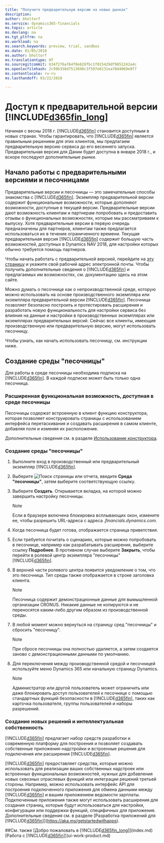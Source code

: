 ```yaml
---
title: "Получите предварительную версию на новых рынках"
description: 
author: bholtorf
ms.service: dynamics365-financials
ms.topic: article
ms.devlang: na
ms.tgt_pltfrm: na
ms.workload: na
ms.search.keywords: preview, trial, sandbox
ms.date: 01/05/2018
ms.author: bholtorf
ms.translationtype: HT
ms.sourcegitcommit: b34f276a764f0e828fbc1f015429df9852242a4c
ms.openlocfilehash: 2c99b358d7513698c3f597e0131ea70d4069e9f7
ms.contentlocale: ru-ru
ms.lasthandoff: 03/22/2018

---
```

# <a name="access-to-the-included365finlongincludesd365finlongmdmd-preview"></a>Доступ к предварительной версии [!INCLUDE[d365fin_long](includes/d365fin_long_md.md)]
Начиная с весны 2018 г. [!INCLUDE[d365fin](includes/d365fin_md.md)] становится доступным в новых странах. Чтобы гарантировать, что [!INCLUDE[d365fin](includes/d365fin_md.md)] является правильным решением для этих клиентов, мы предлагаем предварительную версию сервиса до его весеннего запуска. Предварительная версия для Дании будет доступна в январе 2018 г., и вскоре последуют дополнительные рынки.  

## <a name="getting-started-with-previews-and-sandboxes"></a>Начало работы с предварительными версиями и песочницами 
Предварительные версии и песочницы — это замечательные способы знакомства с [!INCLUDE[d365fin](includes/d365fin_md.md)]. Экземпляр предварительной версии содержит функциональные возможности, которые дополняют возможности, доступные в текущей версии. Предварительные версии дают возможность клиентам и партнерам попробовать и предоставить отзывы о функциональных возможностях, которые мы рассматриваем к выпуску. Хотя предварительные версии в первую очередь предназначены для партнеров, клиентам также предлагается использоваться их в течение ограниченного времени. Текущая предварительная версия [!INCLUDE[d365fin](includes/d365fin_md.md)] содержит большую часть возможностей, доступных в Dynamics NAV 2018, для настройки которых обычно требуется помощь партнеров. 

Чтобы начать работать с предварительной версией, перейдите на [эту страницу](https://go.microsoft.com/fwlink/?linkid=866045) и укажите свой рабочий адрес электронной почты. Чтобы получить дополнительные сведения о [!INCLUDE[d365fin](includes/d365fin_md.md)] и предлагаемых им возможностях, см. документацию здесь на этом сайте.

Можно думать о песочнице как о непроизводственной среде, которую можно использовать на основе производственного экземпляра или экземпляра предварительной версии [!INCLUDE[d365fin](includes/d365fin_md.md)]. Песочница позволяет безопасно построить и протестировать расширения и разработать новую функциональность для настройки сервиса без влияния на данные и настройки в производственных экземплярах или экземплярах предварительных версий. Сейчас все клиенты, имеющие производственную или предварительную версию, могут использовать песочницу. 

Чтобы узнать, как начать использовать песочницу, см. инструкции ниже.

## <a name="creating-a-sandbox-environment"></a>Создание среды "песочницы"
Для работы в среде песочницы необходима подписка на [!INCLUDE[d365fin](includes/d365fin_md.md)]. В каждой подписке может быть только одна песочница.

### <a name="advanced-functionality-available-in-a-sandbox-environment"></a>Расширенная функциональная возможность, доступная в среде песочницы
Песочницы содержат встроенную в клиент функцию конструктора, которая позволяет конструировать страницы с использованием интерфейса перетаскивания и создавать расширения в самом клиенте, добавляя поля и изменяя их расположение.

Дополнительные сведения см. в разделе [Использование конструктора](https://docs.microsoft.com/en-us/dynamics-nav/developer/devenv-inclient-designer).

### <a name="to-create-a-sandbox-environment"></a>Создание среды "песочницы"
1.  Выполните вход в производственный или предварительный экземпляр [!INCLUDE[d365fin](includes/d365fin_md.md)].  
2.  Выберите ![Поиск страницы или отчета](media/ui-search/search_small.png "значок поиска страницы или отчета"), введите **Среда "песочницы"**, затем выберите соответствующую ссылку.
3.  Выберите **Создать**. Открывается вкладка, на которой можно завершить настройку песочницы.
  
    > [!Note]
    > Если в браузере включена блокировка всплывающих окон, измените ее, чтобы разрешить URL-адреса с адреса *.financials.dynamics.com*.  
  
4.  Когда песочница будет готова, отображается страница приветствия.  
5.  Если требуется почитать о сценариях, которые можно попробовать в песочнице, например как разрабатывать расширения, выберите ссылку **Подробнее**. В противном случае выберите **Закрыть**, чтобы перейти в ролевой центр экземпляра "песочницы" [!INCLUDE[d365fin](includes/d365fin_md.md)].  
6.  В верхней части ролевого центра появится уведомление о том, что это песочница. Тип среды также отображается в строке заголовка клиента.
  
    > [!Note]
    > Песочница содержит демонстрационные данные для вымышленной организации CRONUS. Никакие данные не копируются и не переносятся каким-либо другим образом из производственной среды.  
  
7.  В любой момент можно вернуться на страницу сред "песочницы" и сбросить "песочницу".
  
    > [!Note]
    > При сбросе песочницы она полностью удаляется, а затем создается заново с демонстрационными данными по умолчанию.  
  
8.  Для переключения между производственной средой и песочницей используйте меню Dynamics 365 или начальную страницу Dynamics.
  
    > [!Note]
    > Администратор или другой пользователь может ограничить или даже блокировать доступ пользователей к песочнице с помощью стандартных функций безопасности в [!INCLUDE[d365fin](includes/d365fin_md.md)], таких как карточка пользователя, группы пользователей и наборы разрешений.  
  
### <a name="building-new-solutions-and-intellectual-property"></a>Создание новых решений и интеллектуальная собственность
[!INCLUDE[d365fin](includes/d365fin_md.md)] предлагает набор средств разработки и современную платформу для построения и позволяет создавать собственные приложения-надстройки и встроенные решения для подключения или расширения [!INCLUDE[d365fin](includes/d365fin_md.md)].

[!INCLUDE[d365fin](includes/d365fin_md.md)] предоставляет средства, которые можно использовать для реализации ваших собственных надстроек или встроенных функциональных возможностей, нужных для добавления новых сквозных отраслевых функций или интеграции решений третьей стороны. Например, можно использовать интерфейс API для построения подключенного приложения для обмена данными между [!INCLUDE[d365fin](includes/d365fin_md.md)] и вашим приложением ведомости зарплаты. Подключенные приложения также могут использовать расширения для создания страниц, которые будут использоваться для настройки, конфигурации или поддержки функций, специфичных для приложения. Дополнительные сведения см. в разделе [Разработка приложений для [!INCLUDE[d365fin](includes/d365fin_md.md)]](https://aka.ms/getstartedwithapps).

##<a name="see-also"></a>См. также
[Добро пожаловать в [!INCLUDE[d365fin_long](includes/d365fin_long_md.md)]](index.md)  
[Работа с [!INCLUDE[d365fin](includes/d365fin_md.md)]](ui-work-product.md)  
